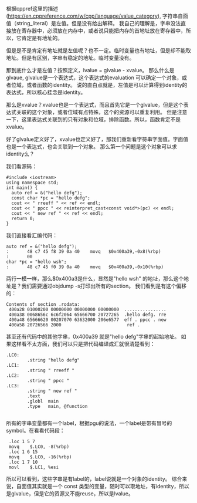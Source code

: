根据cppref这里的描述(https://en.cppreference.com/w/cpp/language/value_category), 字符串自面值（string_literal）是左值。但是没有给出解释。
我自己的理解是，字串没法直接放在寄存器中，必须放在内存中，或者说只能把内存的首地址放在寄存器中，所以，它肯定是有地址的。

但是是不是肯定有地址就是左值呢？也不一定。临时变量也有地址，但是却不能取地址。但是有区别，字串有稳定的地址。临时变量没有。

那到底什么才是左值？按照定义，lvalue = glvalue - xvalue。
那么什么是glvaue, glvalue是一个表达式，这个表达式的evaluation 可以确定一个对象，或者位域，或者函数的identity。
说的直白点就是，左值是可以计算得到identity的表达式，所以核心挂念是identity。

那么是xvalue？xvalue也是一个表达式，而且首先它是一个glvalue，但是这个表达式关联的这个对象，或者位域有点特殊，这个的资源可以重复利用。
但是注意一下，这里表达式关联到的只有对象和位域，排除函数。所以，函数肯定不是xvalue。

好了glvalue定义好了，xvalue也定义好了，那我们重新看字符串字面值。字面值也是一个表达式，也会关联到一个对象。
那么第一个问题是这个对象可以求identity么？

我们看源码：
```
#include <iostream>
using namespace std;
int main() {
  auto ref = &("hello defg");
  const char *pc = "hello defg";
  cout << " rreeff " << ref << endl;
  cout << " ppcc " << reinterpret_cast<const void*>(pc) << endl;
  cout << " new ref " << ref << endl;
  return 0;
}
```

我们直接看汇编代码：
```
auto ref = &("hello defg");
:       48 c7 45 f8 39 0a 40    movq   $0x400a39,-0x8(%rbp)
:       00
char *pc = "hello wsh";
:       48 c7 45 f0 39 0a 40    movq   $0x400a39,-0x10(%rbp)
```
两行一模一样，那么$0x400a3是什么，显然是"hello wsh" 的地址，那么这个地址是？我们需要通过objdump -s打印出所有的section。
我们看到是有这个偏移的：
```
Contents of section .rodata:
 400a28 01000200 00000000 00000000 00000000  ................
 400a38 0068656c 6c6f2064 65666700 20727265  .hello defg. rre
 400a48 65666620 00207070 63632000 206e6577  eff . ppcc . new
 400a58 20726566 2000                         ref .
```
甚至还有代码中的其他字串，0x400a39 就是"hello defg"字串的起始地址。
如果这样看不太方面，我们可以只是把代码编译成汇就很清楚看到：
```
.LC0:
        .string "hello defg"
.LC1:
        .string " rreeff "
.LC2:
        .string " ppcc "
.LC3:
        .string " new ref "
        .text
        .globl  main
        .type   main, @function
       
```
所有的字串变量都有一个label，根据pgu的说法，一个label是带有冒号的symbol。在看看代码段：
```
 .loc 1 5 7
 movq    $.LC0, -8(%rbp)
 .loc 1 6 15
 movq    $.LC0, -16(%rbp)
 .loc 1 7 10
 movl    $.LC1, %esi
```
所以可以看到，这些字串是有label的，label说就是一个对象的identity。
综合来说，自面值其实就是一个 const 类型的变量，随时可以取地址，有identity，所以是glvalue，但是它的资源又不能reuse，所以是lvalue。
